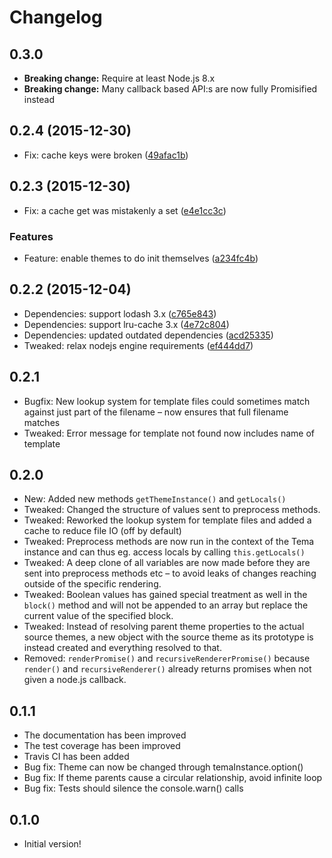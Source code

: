 # Changelog

## 0.3.0

* **Breaking change:** Require at least Node.js 8.x
* **Breaking change:** Many callback based API:s are now fully Promisified instead

## 0.2.4 (2015-12-30)

* Fix: cache keys were broken ([49afac1b](http://github.com/voxpelli/node-tema/commit/49afac1b976e72401d1cff1906a814b755004c21))

## 0.2.3 (2015-12-30)

* Fix: a cache get was mistakenly a set ([e4e1cc3c](http://github.com/voxpelli/node-tema/commit/e4e1cc3c8afc57472f3dacf2dc2fc5c0ec1f528c))

### Features

* Feature: enable themes to do init themselves ([a234fc4b](http://github.com/voxpelli/node-tema/commit/a234fc4bf890333d84ce8cb1c35f99424cf3f789))

## 0.2.2 (2015-12-04)

* Dependencies: support lodash 3.x ([c765e843](http://github.com/voxpelli/node-tema/commit/c765e843bd757c6e7af0df5e27b3a51c171a5682))
* Dependencies: support lru-cache 3.x ([4e72c804](http://github.com/voxpelli/node-tema/commit/4e72c80486da3419a1c81ae503d3fb3cd29f97d8))
* Dependencies: updated outdated dependencies ([acd25335](http://github.com/voxpelli/node-tema/commit/acd253351dc685911d55c6690df4f797248f407c))
* Tweaked: relax nodejs engine requirements ([ef444dd7](http://github.com/voxpelli/node-tema/commit/ef444dd77e7c9553cb34f8fd38c5ac68507b100a))

## 0.2.1

* Bugfix: New lookup system for template files could sometimes match against just part of the filename – now ensures that full filename matches
* Tweaked: Error message for template not found now includes name of template

## 0.2.0

* New: Added new methods `getThemeInstance()` and `getLocals()`
* Tweaked: Changed the structure of values sent to preprocess methods.
* Tweaked: Reworked the lookup system for template files and added a cache to reduce file IO (off by default)
* Tweaked: Preprocess methods are now run in the context of the Tema instance and can thus eg. access locals by calling `this.getLocals()`
* Tweaked: A deep clone of all variables are now made before they are sent into preprocess methods etc – to avoid leaks of changes reaching outside of the specific rendering.
* Tweaked: Boolean values has gained special treatment as well in the `block()` method and will not be appended to an array but replace the current value of the specified block.
* Tweaked: Instead of resolving parent theme properties to the actual source themes, a new object with the source theme as its prototype is instead created and everything resolved to that.
* Removed: `renderPromise()` and `recursiveRendererPromise()` because `render()` and `recursiveRenderer()` already returns promises when not given a node.js callback.

## 0.1.1

* The documentation has been improved
* The test coverage has been improved
* Travis CI has been added
* Bug fix: Theme can now be changed through temaInstance.option()
* Bug fix: If theme parents cause a circular relationship, avoid infinite loop
* Bug fix: Tests should silence the console.warn() calls

## 0.1.0

* Initial version!
